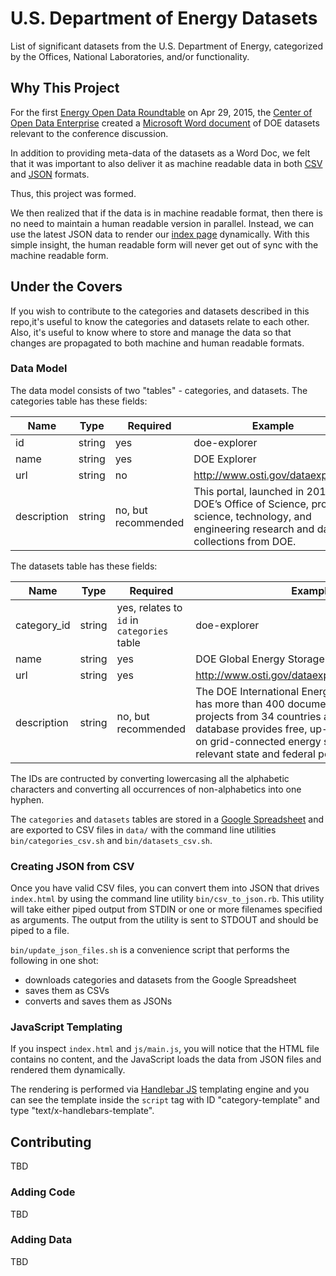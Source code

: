 # U.S. Department of Energy Datasets #

List of significant datasets from the U.S. Department of Energy, categorized by the Offices, National Laboratories, and/or functionality.


## Why This Project ##

For the first [Energy Open Data Roundtable](http://energy.gov/eere/articles/first-ever-energy-open-data-roundtable-catalyzes-value-big-data-revolution-energy) on Apr 29, 2015, the [Center of Open Data Enterprise](http://www.opendataenterprise.org/convene) created a [Microsoft Word document](data/3-Energy%20Roundtable%20-%20DRAFT%20DOE%20data%20sets%204-23-15.docx) of DOE datasets relevant to the conference discussion.

In addition to providing meta-data of the datasets as a Word Doc, we felt that it was important to also deliver it as machine readable data in both [CSV](http://en.wikipedia.org/wiki/Comma-separated_values) and [JSON](http://en.wikipedia.org/wiki/JSON) formats.

Thus, this project was formed.

We then realized that if the data is in machine readable format, then there is no need to maintain a human readable version in parallel. Instead, we can use the latest JSON data to render our [index page](index.html) dynamically. With this simple insight, the human readable form will never get out of sync with the machine readable form.

## Under the Covers ##

If you wish to contribute to the categories and datasets described in this repo,it's useful to know the categories and datasets relate to each other. Also, it's useful to know where to store and manage the data so that changes are propagated to both machine and human readable formats.

### Data Model ###

The data model consists of two "tables" - categories, and datasets. The categories table has these fields:

| Name			| Type	 | Required	| Example |
|---------------|--------|----------|---------|
| id			| string | yes		| doe-explorer |
| name			| string | yes		| DOE Explorer |
| url			| string | no		| http://www.osti.gov/dataexplorer/ |
| description	| string | no, but recommended | This portal, launched in 2013 by DOE’s Office of Science, provides science, technology, and engineering research and data collections from DOE. |

The datasets table has these fields:

| Name			| Type 	 | Required | Example |
|---------------|--------|----------|---------|
| category_id	| string | yes, relates to ````id```` in ````categories```` table | doe-explorer |
| name			| string | yes		| DOE Global Energy Storage Database |
| url			| string | yes		| http://www.osti.gov/dataexplorer/biblio/1134061 |
| description	| string | no, but recommended | The DOE International Energy Storage Database has more than 400 documented energy storage projects from 34 countries around the world. The database provides free, up-to-date information on grid-connected energy storage projects and relevant state and federal policies. |

The IDs are contructed by converting lowercasing all the alphabetic characters and converting all occurrences of non-alphabetics into one hyphen.

The ````categories```` and ````datasets```` tables are stored in a [Google Spreadsheet](https://docs.google.com/spreadsheets/d/1YM4SlzE7lg_JfcCSRCrrNM6DeA8K43hgrWttaVVfhwE/edit#gid=0) and are exported to CSV files in ````data/```` with the command line utilities ````bin/categories_csv.sh```` and ````bin/datasets_csv.sh````.

### Creating JSON from CSV ###

Once you have valid CSV files, you can convert them into JSON that drives ````index.html```` by using the command line utility ````bin/csv_to_json.rb````. This utility will take either piped output from STDIN or one or more filenames specified as arguments. The output from the utility is sent to STDOUT and should be piped to a file.

````bin/update_json_files.sh```` is a convenience script that performs the following in one shot:

* downloads categories and datasets from the Google Spreadsheet
* saves them as CSVs
* converts and saves them as JSONs

### JavaScript Templating ###

If you inspect ````index.html```` and ````js/main.js````, you will notice that the HTML file contains no content, and the JavaScript loads the data from JSON files and rendered them dynamically.

The rendering is performed via [Handlebar JS](http://handlebarsjs.com/) templating engine and you can see the template inside the ````script```` tag with ID "category-template" and type "text/x-handlebars-template".


## Contributing ##

TBD

### Adding Code ###

TBD

### Adding Data ###

TBD
